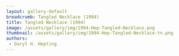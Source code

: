 ```yaml
---
layout: gallery-default
breadcrumb: Tangled Necklace (1994)
title: Tangled Necklace (1994)
image: /assets/gallery/img/1994-Hep-Tangled-Necklace.png
thumbnail: /assets/gallery/img/1994-Hep-Tangled-Necklace-tn.png
authors:
 - Daryl H. Hepting
---
```

